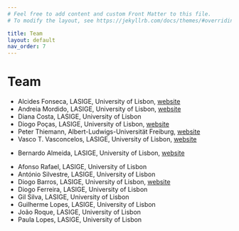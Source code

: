 ```yaml
---
# Feel free to add content and custom Front Matter to this file.
# To modify the layout, see https://jekyllrb.com/docs/themes/#overriding-theme-defaults

title: Team
layout: default
nav_order: 7
---
```


# Team 
<!-- # Investigators -->
- Alcides Fonseca, LASIGE, University of Lisbon, [website](https://wiki.alcidesfonseca.com/)
- Andreia Mordido, LASIGE, University of Lisbon, [website](http://www.di.fc.ul.pt/~amordido/)
- Diana Costa, LASIGE, University of Lisbon
- Diogo Poças, LASIGE, University of Lisbon, [website](https://diogopocas1991.gitlab.io/)
- Peter Thiemann, Albert-Ludwigs-Universität Freiburg, [website](http://www2.informatik.uni-freiburg.de/~thiemann/)
- Vasco T. Vasconcelos, LASIGE, University of Lisbon, [website](https://www.di.fc.ul.pt/~vv/)
<!-- # PhD Students -->
- Bernardo Almeida, LASIGE, University of Lisbon, [website](https://bpalmeida.github.io/)
<!-- # MSc Students -->
- Afonso Rafael, LASIGE, University of Lisbon
- António Silvestre, LASIGE, University of Lisbon
- Diogo Barros, LASIGE, University of Lisbon, [website](https://diogo-mustachio-barros.github.io/)
- Diogo Ferreira, LASIGE, University of Lisbon
- Gil Silva, LASIGE, University of Lisbon
- Guilherme Lopes, LASIGE, University of Lisbon
- João Roque, LASIGE, University of Lisbon
- Paula Lopes, LASIGE, University of Lisbon
<!-- # Undergraduate Students -->